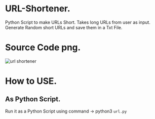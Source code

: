 # URL-Shortener.
Python Script to make URLs Short.
Takes long URLs from user as input.
Generate Random short URLs and save them in a Txt File.

# Source Code png.
![url shortener](https://user-images.githubusercontent.com/79792270/127736053-a6b98f55-2def-4c7e-84bb-99295a4e3bfe.png)

# How to USE.
## As Python Script.
Run it as a Python Script using command
    -> python3 `url.py`
#
